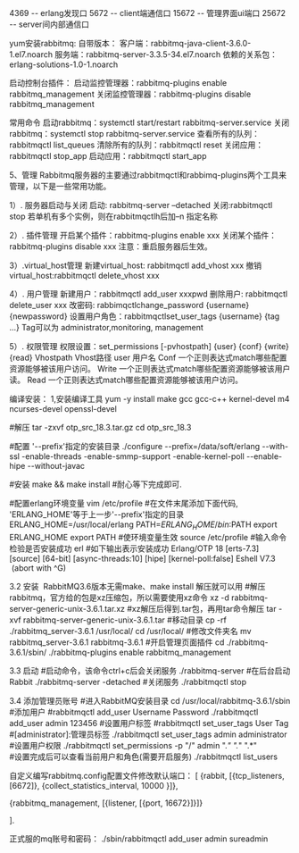 4369 -- erlang发现口
5672 -- client端通信口
15672 -- 管理界面ui端口
25672 -- server间内部通信口

yum安装rabbitmq:
自带版本：
客户端：rabbitmq-java-client-3.6.0-1.el7.noarch
服务端：rabbitmq-server-3.3.5-34.el7.noarch
依赖的关系包：erlang-solutions-1.0-1.noarch

启动控制台插件：
启动监控管理器：rabbitmq-plugins enable rabbitmq_management
关闭监控管理器：rabbitmq-plugins disable rabbitmq_management

常用命令
启动rabbitmq：systemctl  start/restart  rabbitmq-server.service
关闭rabbitmq：systemctl  stop  rabbitmq-server.service
查看所有的队列：rabbitmqctl list_queues
清除所有的队列：rabbitmqctl reset
关闭应用：rabbitmqctl stop_app
启动应用：rabbitmqctl start_app


5、管理
Rabbitmq服务器的主要通过rabbitmqctl和rabbimq-plugins两个工具来管理，以下是一些常用功能。

1）. 服务器启动与关闭
      启动: rabbitmq-server –detached
      关闭:rabbitmqctl stop
      若单机有多个实例，则在rabbitmqctlh后加–n 指定名称

2）. 插件管理
      开启某个插件：rabbitmq-plugins enable xxx
      关闭某个插件：rabbitmq-plugins disable xxx
      注意：重启服务器后生效。

3）.virtual_host管理
      新建virtual_host: rabbitmqctl add_vhost  xxx
      撤销virtual_host:rabbitmqctl  delete_vhost xxx

4）. 用户管理
      新建用户：rabbitmqctl add_user xxxpwd
      删除用户: rabbitmqctl delete_user xxx
      改密码: rabbimqctlchange_password {username} {newpassword}
      设置用户角色：rabbitmqctlset_user_tags {username} {tag ...}
              Tag可以为 administrator,monitoring, management

5）. 权限管理
      权限设置：set_permissions [-pvhostpath] {user} {conf} {write} {read}
               Vhostpath
               Vhost路径
               user
      用户名
              Conf
      一个正则表达式match哪些配置资源能够被该用户访问。
              Write
      一个正则表达式match哪些配置资源能够被该用户读。
               Read
      一个正则表达式match哪些配置资源能够被该用户访问。
      
      


编译安装：
1,安装编译工具
	yum -y install make gcc gcc-c++ kernel-devel m4 ncurses-devel openssl-devel

#解压
	tar -zxvf otp_src_18.3.tar.gz
	cd otp_src_18.3

#配置 '--prefix'指定的安装目录
	./configure --prefix=/data/soft/erlang --with-ssl -enable-threads -enable-smmp-support -enable-kernel-poll --enable-hipe --without-javac

#安装
	make && make install   #耐心等下完成即可.
	
#配置erlang环境变量
	vim /etc/profile
	#在文件末尾添加下面代码, 'ERLANG_HOME'等于上一步'--prefix'指定的目录
	ERLANG_HOME=/usr/local/erlang
	PATH=$ERLANG_HOME/bin:$PATH
	export ERLANG_HOME
	export PATH
	#使环境变量生效
	source /etc/profile
	#输入命令检验是否安装成功
	erl
	#如下输出表示安装成功
	Erlang/OTP 18 [erts-7.3] [source] [64-bit] [async-threads:10] [hipe] [kernel-poll:false]
	Eshell V7.3  (abort with ^G)

3.2 安装 
	RabbitMQ3.6版本无需make、make install 解压就可以用
	#解压rabbitmq，官方给的包是xz压缩包，所以需要使用xz命令
	xz -d rabbitmq-server-generic-unix-3.6.1.tar.xz
	#xz解压后得到.tar包，再用tar命令解压
	tar -xvf rabbitmq-server-generic-unix-3.6.1.tar
	#移动目录
	cp -rf ./rabbitmq_server-3.6.1 /usr/local/
	cd /usr/local/
	#修改文件夹名
	mv rabbitmq_server-3.6.1 rabbitmq-3.6.1
	#开启管理页面插件
	cd ./rabbitmq-3.6.1/sbin/
	./rabbitmq-plugins enable rabbitmq_management

3.3  启动
	#启动命令，该命令ctrl+c后会关闭服务
	./rabbitmq-server
	#在后台启动Rabbit
	./rabbitmq-server -detached
	#关闭服务
	./rabbitmqctl stop
	
3.4 添加管理员账号
	#进入RabbitMQ安装目录
	cd /usr/local/rabbitmq-3.6.1/sbin
	#添加用户
	#rabbitmqctl add_user Username Password
	./rabbitmqctl add_user admin 123456
	#设置用户标签
	#rabbitmqctl set_user_tags User Tag
	#[administrator]:管理员标签
	./rabbitmqctl set_user_tags admin administrator	
	#设置用户权限
	./rabbitmqctl set_permissions -p "/" admin ".*" ".*" ".*"	
	#设置完成后可以查看当前用户和角色(需要开启服务)
	./rabbitmqctl list_users




自定义编写rabbitmq.config配置文件修改默认端口：
[
 {rabbit,  [{tcp_listeners,  [6672]},
            {collect_statistics_interval,  10000 }]},

 {rabbitmq_management,  [{listener, [{port, 16672}]}]}

].



正式服的mq账号和密码：
./sbin/rabbitmqctl   add_user  admin  sureadmin